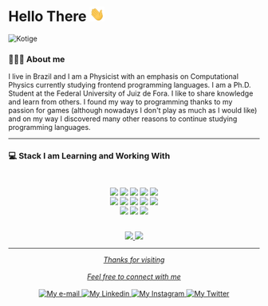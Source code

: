 <h1>Hello There <img src="https://raw.githubusercontent.com/ABSphreak/ABSphreak/master/gifs/Hi.gif" width="30px"></h1>
<p align="left"> <img src="https://komarev.com/ghpvc/?username=Kotige" alt="Kotige" /> </p>

### 👨🏻‍💻 About me

<p>

I live in Brazil and I am a Physicist with an emphasis on Computational Physics currently studying frontend programming languages. I am a Ph.D. Student at the Federal University of Juiz de Fora. I like to share knowledge and learn from others. I found my way to programming thanks to my passion for games (although nowadays I don't play as much as I would like) and on my way I discovered many other reasons to continue studying programming languages.
 
   
</p>

---

### 💻 Stack I am Learning and Working With
<br>

<p  align="center">

<img src="https://img.shields.io/badge/Python-3776AB?style=for-the-badge&logo=python&logoColor=white" height="25">
<img src="https://img.shields.io/badge/JavaScript-F7DF1E?style=for-the-badge&logo=javascript&logoColor=black" height="25">
<img src="https://img.shields.io/badge/HTML5-E34F26?style=for-the-badge&logo=html5&logoColor=white" height="25">
<img src="https://img.shields.io/badge/CSS-239120?&style=for-the-badge&logo=css3&logoColor=white" height="25">
<img src="https://img.shields.io/badge/Sass-CC6699?style=for-the-badge&logo=sass&logoColor=white" height="25">



<br>
<img src="https://img.shields.io/badge/Git-F05032?style=for-the-badge&logo=git&logoColor=white" height="25">
<img src="https://img.shields.io/badge/conda-342B029.svg?&style=for-the-badge&logo=anaconda&logoColor=white" height="25">
<img src="https://img.shields.io/badge/pycharm-143?style=for-the-badge&logo=pycharm&logoColor=black&color=black&labelColor=green" height="25">
<img src="https://img.shields.io/badge/jupyter-F3631D.svg?&style=for-the-badge&logo=jupyter&logoColor=white" height="25"/>
<img src="https://img.shields.io/badge/latex-008080.svg?&style=for-the-badge&logo=latex&logoColor=white" height="25"/>

<br>
 <img src="https://img.shields.io/badge/Ubuntu-E95420?style=for-the-badge&logo=ubuntu&logoColor=white" height="25"/>
 <img src="https://img.shields.io/badge/Linux_Mint-87CF3E?style=for-the-badge&logo=linux-mint&logoColor=white" height="25"/>
 <img src="https://img.shields.io/badge/Windows-0078D6?style=for-the-badge&logo=windows&logoColor=white" height="25"/>

<br>
<br>
  </p>

<p align="center">


 
  <a href="https://github.com/Kotige">
  <img height="150em" src="https://github-readme-stats.vercel.app/api?username=Kotige&show_icons=true&theme=vision-friendly-dark&include_all_commits=true&count_private=true"/>
  <img height="150em" src="https://github-readme-stats.vercel.app/api/top-langs/?username=Kotige&layout=compact&langs_count=6&theme=vision-friendly-dark"/> 
   </p>

 ---
 
 <p align="center" > 
  <i>Thanks for visiting</i>
  <br><br>
  <i>Feel free to connect with me</i>
  <br><br>
<a href="vitorbarra@ice.ufjf.br">
<img alt="My e-mail" src="https://img.shields.io/badge/Gmail-D14836?style=for-the-badge&logo=gmail&logoColor=white" />
</a>
  <a href="https://www.linkedin.com/in/vitorbarra/">
<img alt="My Linkedin" src="https://img.shields.io/badge/LinkedIn-0077B5?style=for-the-badge&logo=linkedin&logoColor=white" />
</a>
  <a href="https://www.instagram.com/vifebarra/">
<img alt="My Instagram" src="https://img.shields.io/badge/Instagram-E4405F?style=for-the-badge&logo=instagram&logoColor=white" />
</a>
  <a href="https://twitter.com/vifebarra">
<img alt="My Twitter" src="https://img.shields.io/badge/Twitter-1DA1F2?style=for-the-badge&logo=twitter&logoColor=white" />
</a>
</p>

<br>

<!-- ### 🎧 Now Playing 

[![Spotify](https://github-readme-remake.vercel.app/api/spotify)](https://open.spotify.com/user/22h7rwwwdl24gbuzoep2yj3xa)
<br/> -->

